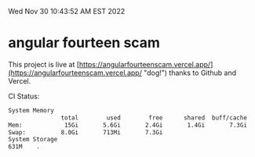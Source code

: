 Wed Nov 30 10:43:52 AM EST 2022

# angular fourteen scam


This project is live at [https://angularfourteenscam.vercel.app/](https://angularfourteenscam.vercel.app/ "dog!") thanks to Github and Vercel.

CI Status: 

```bash
System Memory
               total        used        free      shared  buff/cache   available
Mem:            15Gi       5.6Gi       2.4Gi       1.4Gi       7.3Gi       8.0Gi
Swap:          8.0Gi       713Mi       7.3Gi
System Storage
631M	.
```
